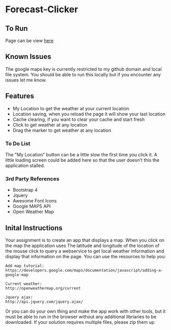 # Forecast-Clicker

## To Run

Page can be view [here](https://iukekini.github.io/Forecast-Clicker)

## Known Issues

The google maps key is currently restricted to my github domain and local file system. You should be able to run this locally but if you encounter any issues let me know. 

## Features

* My Location to get the weather at your current location
* Location saving, when you reload the page it will show your last location
* Cache clearing, if you want to clear your cache and start fresh
* Click to get weather at any location
* Drag the marker to get weather at any location


### To Do List

The "My Location" button can be a little slow the first time you click it. A little loading screen could be added here so that the user doesn't this the application stalled. 


### 3rd Party References
* Bootstrap 4
* Jquery
* Awesome Font Icons 
* Google MAPS API
* Open Weather Map

## Inital Instructions
Your assignment is to create an app that displays a map.  When you click on the map the application uses
The latitude and longitude of the location of the mouse click to query a webservice to get local weather
information and display that information on the page.  You can use the resources to help you:
	
	Add map tutorial:
	https://developers.google.com/maps/documentation/javascript/adding-a-google-map

	Current weather:
	http://openweathermap.org/current

	Jquery ajax:
	http://api.jquery.com/jquery.ajax/

Or you can do your own thing and make the app work with other tools, but it must be able to run in the browser
without any additional libriaries to be downloaded.  If your solution requires multiple files, please zip them up.


